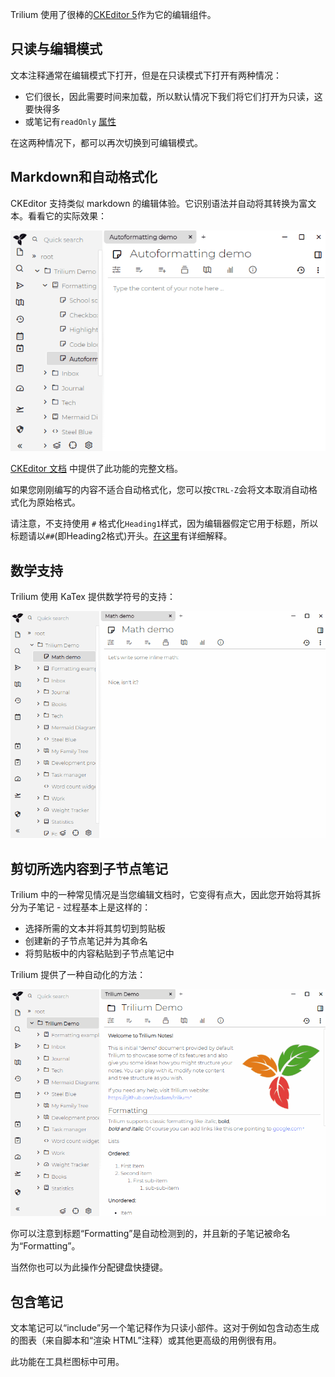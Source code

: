 Trilium 使用了很棒的[CKEditor 5](https://ckeditor.com/ckeditor-5/)作为它的编辑组件。

**只读与编辑模式**
-----------

文本注释通常在编辑模式下打开，但是在只读模式下打开有两种情况：

*   它们很长，因此需要时间来加载，所以默认情况下我们将它们打开为只读，这要快得多
*   或笔记有`readOnly` [属性](./属性.md)

在这两种情况下，都可以再次切换到可编辑模式。

**Markdown和自动格式化**
------------------

CKEditor 支持类似 markdown 的编辑体验。它识别语法并自动将其转换为富文本。看看它的实际效果：

![](gifs/autoformat.gif)

[CKEditor 文档](https://ckeditor.com/docs/ckeditor5/latest/features/autoformat.html) 中提供了此功能的完整文档。

如果您刚刚编写的内容不适合自动格式化，您可以按`CTRL-Z`会将文本取消自动格式化为原始格式。

请注意，不支持使用 `#` 格式化`Heading1`样式，因为编辑器假定它用于标题，所以标题请以`##`(即Heading2格式)开头。[在这里](https://ckeditor.com/docs/ckeditor5/latest/features/headings.html#heading-levels)有详细解释。

**数学支持**
--------

Trilium 使用 KaTex 提供数学符号的支持：

![](gifs/math.gif)

**剪切所选内容到子节点笔记**
----------------

Trilium 中的一种常见情况是当您编辑文档时，它变得有点大，因此您开始将其拆分为子笔记 - 过程基本上是这样的：

*   选择所需的文本并将其剪切到剪贴板
*   创建新的子节点笔记并为其命名
*   将剪贴板中的内容粘贴到子节点笔记中

Trilium 提供了一种自动化的方法：

![](gifs/cut-to-subnote.gif)

你可以注意到标题“Formatting”是自动检测到的，并且新的子笔记被命名为“Formatting”。

当然你也可以为此操作分配键盘快捷键。

包含笔记
----

文本笔记可以“include”另一个笔记释作为只读小部件。这对于例如包含动态生成的图表（来自脚本和“渲染 HTML”注释）或其他更高级的用例很有用。

此功能在工具栏图标中可用。
